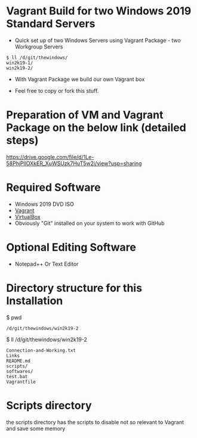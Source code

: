 # Vagrant Build for two Windows 2019 Standard Servers
* Quick set up of two Windows Servers using Vagrant Package - two Workgroup Servers

```
$ ll /d/git/thewindows/
win2k19-1/
win2k19-2/
```

* With Vagrant Package we build our own Vagrant box

* Feel free to copy or fork this stuff. 

# Preparation of VM and Vagrant Package on the below link (detailed steps)
https://drive.google.com/file/d/1Le-58PhjPllOXkER_XuWSUzk7HuT5w2i/view?usp=sharing

# Required Software
* Windows 2019 DVD ISO 
* [Vagrant](https://www.vagrantup.com/downloads.html)
* [VirtualBox](https://www.virtualbox.org/wiki/Downloads)
* Obviously "Git" installed on your system to work with GitHub

# Optional Editing Software

* Notepad++ Or Text Editor

# Directory structure for this Installation

$ pwd
```
/d/git/thewindows/win2k19-2 
```
$ ll /d/git/thewindows/win2k19-2
```
Connection-and-Working.txt
Links
README.md
scripts/
softwares/
test.bat
Vagrantfile
```
# Scripts directory 
the scripts directory has the scripts to disable not so relevant to Vagrant and save some memory

